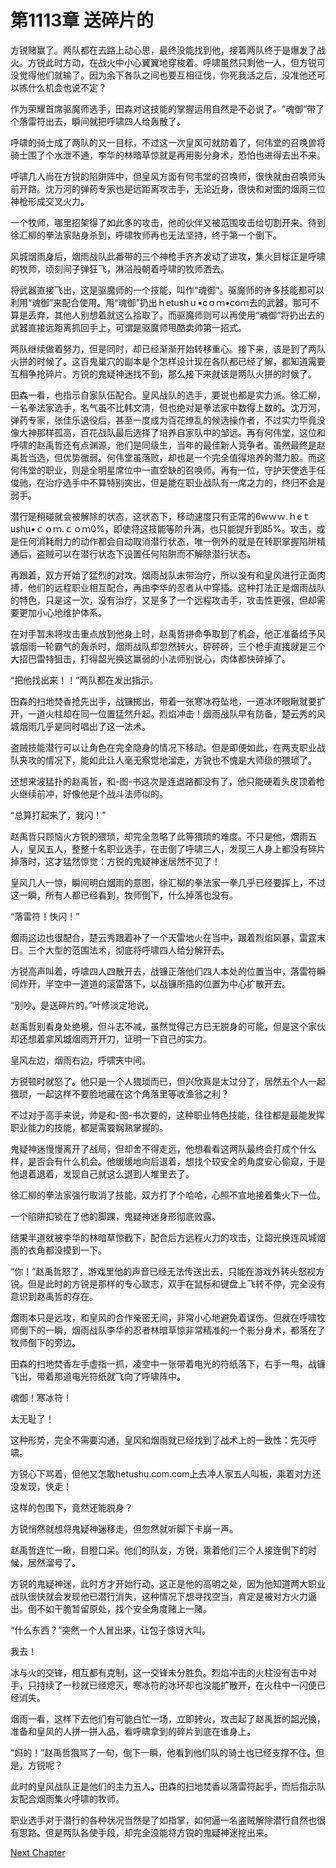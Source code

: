 # 第1113章 送碎片的

方锐赌赢了。两队都在去路上动心思，最终没能找到他，接着两队终于是爆发了战火。方锐此时方动，在战火中小心翼翼地穿梭着。呼啸虽然只剩他一人，但方锐可没觉得他们就输了。因为余下各队之间也要互相征伐，你死我活之后，没准他还可以拣什么机会也说不定？

作为荣耀首席驱魔师选手，田森对这技能的掌握运用自然是不必说了。“魂御”带了个落雷符出去，瞬间就把呼啸四人给轰散了。

呼啸的骑士成了两队的又一目标，不过这一次皇风可就防着了，何伟堂的召唤兽将骑士围了个水泄不通，李华的林暗草惊就是再用影分身术，恐怕也进得去出不来。

呼啸几人尚在方锐的陷阱阵中，但皇风方面有何韦堂的召唤师，很快就由召唤师头前开路。沈万河的弹药专家也是远距离攻击手，无论近身，很快和对面的烟雨三位神枪形成交叉火力。

一个牧师，哪里招架得了如此多的攻击，他的伙伴又被范围攻击给切割开来。待到徐汇柳的拳法家贴身杀到，呼啸牧师再也无法坚持，终于第一个倒下。

风城烟雨身后，烟雨战队此番带的三个神枪手齐齐发动了进攻，集火目标正是呼啸的牧师，顷刻间子弹狂飞，淋浴般朝着呼啸的牧师洒去。

将武器直接飞出，这是驱魔师的一个技能，叫作“魂御”。驱魔师的许多技能都可以利用“魂御”来配合使用。用“魂御”扔出ｈetushｕ•cｏｍ•coｍ去的武器，那可不算是丢弃，其他人别想着就这么拾取了。而驱魔师则可以再使用“魂御”将扔出去的武器直接远距离抓回手上，可谓是驱魔师甩酷卖帅第一招式。

两队继续做着努力，但是同时，却已经渐渐开始转移重心。接下来，该是到了两队火拼的时候了。这百鬼巢穴的副本是个怎样设计现在各队都已经了解，都知道需要互相争抢碎片。方锐的鬼疑神迷找不到，那么接下来就该是两队火拼的时候了。

田森一看，也指示自家队伍配合。皇风战队的选手，要说也都是实力派。徐汇柳，一名拳法家选手，名气虽不比韩文清，但也绝对是拳法家中数得上数的。沈万河，弹药专家，张佳乐退役后，甚至一度成为百花缭乱的候选操作者，不过实力毕竟没像大神那样孤高，百花战队最后选择了培养自家队中的邹远。再有何伟堂，这位和呼啸的赵禹哲还有点渊源，他们是同级生，当年的最佳新人竞争者。虽然最终是赵禹哲当选，但优势微弱。何伟堂虽落败，却也是一个完全值得培养的潜力股。而这何伟堂的职业，则是全明星席位中一直空缺的召唤师。再有一位，守护天使选手任俊驰，在治疗选手中不算特别突出，但是能在职业战队有一席之力的，终归不会是弱手。

潜行是稍碰就会被解除的状态，这状态下，移动速度只有正常的6wｗｗ.ｈeｔushu•ｃｏｍ.ｃｏｍ0%，即使将这技能等阶升满，也只能提升到85%。攻击，或是任何消耗耐力的动作都会自动取消潜行状态，唯一例外的就是在转职掌握陷阱精通后，盗贼可以在潜行状态下设置任何陷阱而不解除潜行状态。

再跟着，双方开始了猛烈的对攻。烟雨战队未带治疗，所以没有和皇风进行正面肉搏，他们的远程职业相互配合，再由李华的忍者从中穿插。这种打法正是烟雨战队的特色，只是这一次，没有治疗，又是多了一个远程攻击手，攻击性更强，但却需要更加小心地维护体系。

在对手暂未将攻击重点放到他身上时，赵禹哲拼命争取到了机会，他正准备给予风城烟雨一轮霸气的轰杀时，烟雨战队却忽然转火，砰砰砰，三个枪手直接就是三个大招巴雷特狙击，打得韶光换这羸弱的小法师别说心，肉体都快碎掉了。

“把他找出来！！”两队都在发出指示。

田森的扫地焚香抢先出手，战镰掷出，带着一张寒冰符坠地，一道冰环眼瞅就要扩开，一道火柱却在同一位置猛然升起。烈焰冲击！烟雨战队早有防备，楚云秀的风城烟雨几乎是同时唱出了这一法术。

盗贼技能潜行可以让角色在完全隐身的情况下移动。但是即便如此，在两支职业战队夹攻的情况下，能如此让人毫无察觉地溜走，方锐也不愧是大师级的猥琐了。

还想来波猛扑的赵禹哲，和-图-书这次是连退路都没有了，他只能硬着头皮顶着枪火继续前冲，好像他是个战斗法师似的。

“总算打起来了，我闪！”

赵禹哲只顾恼火方锐的猥琐，却完全忽略了此等猥琐的难度。不只是他，烟雨五人，皇风五人，整整十名职业选手，在击倒了呼啸三人，发现三人身上都没有碎片掉落时，这才猛然惊觉：方锐的鬼疑神迷居然不见了！

皇风几人一惊，瞬间明白烟雨的意图，徐汇柳的拳法家一拳几乎已经要挥上，不过这一瞬，所有人都已经看到，牧师倒下，什么掉落也没有。

“落雷符！快闪！”

烟雨这边也很配合，楚云秀跟着补了一个天雷地火在当中，跟着烈焰风暴，雷霆末日。三个大型的范围法术，彻底将呼啸四人给分解开去。

方锐高声叫着，呼啸四人四散开去，战镰正落他们四人本处的位置当中，落雷符瞬间炸开，半空中一道道的滚雷落下，以战镰所插的位置为中心扩散开去。

“别吵。是送碎片的。”叶修淡定地说。

赵禹哲别看身处绝境，但斗志不减，虽然觉得己方已无脱身的可能，但是这个家伙却还想着拿风城烟雨开开刀，证明一下自己的实力。

皇风左边，烟雨右边，呼啸夹中间。

方锐顿时就怒了。他只是一个人猥琐而已，但兴欣真是太过分了，居然五个人一起猥琐，一起这样不要脸地藏在这个角落里等收渔翁之利？

不过对于高手来说，帅是和-图-书次要的，这种职业特色技能，往往都是最能发挥职业能力的技能，都是需要娴熟掌握的。

鬼疑神迷慢慢离开了战局，但却舍不得走远，他想看看这两队最终会打成个什么样，是否会有什么机会。他缓缓地向后退着，想找个较安全的角度安心偷窥，于是他退着退着，发现自己就这么退到人堆里去了。

徐汇柳的拳法家强行取消了技能，双方打了个哈哈，心照不宣地接着集火下一位。

一个陷阱扣锁在了他的脚踝，鬼疑神迷身形彻底败露。

结果半道就被李华的林暗草惊截下，配合后方远程火力的攻击，让韶光换连风城烟雨的衣角都没摸到一下。

“你！”赵禹哲怒了，游戏里他的声音已经无法传送出去，只能在游戏外转头怒视方锐。但是此时的方锐是那样的专心致志，双手在鼠标和键盘上飞转不停，完全没有意识到赵禹哲的存在。

烟雨本只是远攻，和皇风的合作亲密无间，非常小心地避免着误伤。但就在呼啸牧师倒下的一瞬，烟雨战队李华的忍者林暗草惊非常精准的一个影分身术，都落在了牧师倒下的旁边。

田森的扫地焚香左手虚指一抓，凌空中一张带着电光的符纸落下，右手一甩，战镰飞出，带着那道电光符纸就飞向了呼啸阵中。

魂御！寒冰符！

太无耻了！

这种形势，完全不需要沟通，皇风和烟雨就已经找到了战术上的一致性：先灭呼啸。

方锐心下骂着，但他又怎敢hetushu.com.com上去冲人家五人叫板，乘着对方还没发现，快走！

这样的包围下，竟然还能脱身？

方锐悄然就想将鬼疑神迷移走，但忽然就听脚下卡崩一声。

赵禹哲连忙一瞅，目瞪口呆。他们的队友，方锐，乘着他们三个人接连倒下的时候，居然溜号了。

方锐的鬼疑神迷，此时方才开始行动。这正是他的高明之处，因为他知道两大职业战队很快就会发现他已潜行消失，这种情况下想寻找空当，肯定是被对方火力逼出。倒不如干脆暂留原处，找个安全角度赌上一赌。

“什么东西？”突然一个人冒出来，让包子惊讶大叫。

我去！

冰与火的交锋，相互都有克制，这一交锋未分胜负。烈焰冲击的火柱没有击中对手，只持续了一秒就已经熄灭，寒冰符的冰环却也没能扩散开，在火柱中一闪便已经消失。

烟雨一看，这样下去他们有可能白忙一场，立即转火，攻击起了赵禹哲的韶光换，准备和皇风的人拼一拼人品，看呼啸拿到的碎片到底在谁身上。

“妈的！”赵禹哲狠骂了一句，倒下一瞬，他看到他们队的骑士也已经支撑不住。但是，方锐呢？

此时的皇风战队正是他们的主力五人。田森的扫地焚香以落雷符起手，而后指示队友配合烟雨集火呼啸的牧师。

职业选手对于潜行的各种状况当然是了如指掌，如何逼一名盗贼解除潜行自然也很有思路。但是两队各使手段，却完全没能将方锐的鬼疑神迷挖出来。



[Next Chapter](%E7%AC%AC1114%E7%AB%A0%20%E5%B7%AE%E7%82%B9%E8%A2%AB%E9%98%B4%E5%88%B0.md)